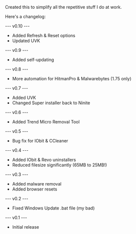 Created this to simplify all the repetitive stuff I do at work. 

Here's a changelog:


--- v0.10 ---

+ Added Refresh & Reset options
+ Updated UVK


--- v0.9 ---

+ Added self-updating


--- v0.8 ---

+ More automation for HitmanPro & Malwarebytes (1.75 only)


--- v0.7 ---

+ Added UVK
+ Changed Super installer back to Ninite


--- v0.6 ---

+ Added Trend Micro Removal Tool


--- v0.5 ---

+ Bug fix for IObit & CCleaner


--- v0.4 ---

+ Added IObit & Revo uninstallers
+ Reduced filesize significantly (65MB to 25MB!)


--- v0.3 ---

+ Added malware removal
+ Added browser resets


--- v0.2 ---

+ Fixed Windows Update .bat file (my bad)


--- v0.1 ---

+ Initial release
